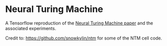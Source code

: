 # Neural Turing Machine

A Tensorflow reproduction of the [Neural Turing Machine paper](https://arxiv.org/abs/1410.5401) and the associated experiments.

Credit to: https://github.com/snowkylin/ntm for some of the NTM cell code.
